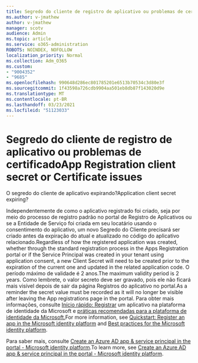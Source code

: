 ```yaml
---
title: Segredo do cliente de registro de aplicativo ou problemas de certificado
ms.author: v-jmathew
author: v-jmathew
manager: scotv
audience: Admin
ms.topic: article
ms.service: o365-administration
ROBOTS: NOINDEX, NOFOLLOW
localization_priority: Normal
ms.collection: Adm_O365
ms.custom:
- "9004352"
- "9685"
ms.openlocfilehash: 990648d286ec801785201e6513b70534c3d80e3f
ms.sourcegitcommit: 1f43598a726cdb9904aa501eb8db87f143020d9e
ms.translationtype: MT
ms.contentlocale: pt-BR
ms.lasthandoff: 03/23/2021
ms.locfileid: "51123033"
---
```

# <a name="app-registration-client-secret-or-certificate-issues"></a><span data-ttu-id="31a70-102">Segredo do cliente de registro de aplicativo ou problemas de certificado</span><span class="sxs-lookup"><span data-stu-id="31a70-102">App Registration client secret or Certificate issues</span></span>

<span data-ttu-id="31a70-103">O segredo do cliente de aplicativo expirando?</span><span class="sxs-lookup"><span data-stu-id="31a70-103">Application client secret expiring?</span></span>

<span data-ttu-id="31a70-104">Independentemente de como o aplicativo registrado foi criado, seja por meio do processo de registro padrão no portal de Registro de Aplicativos ou se a Entidade de Serviço foi criada em seu locatário usando o consentimento do aplicativo, um novo Segredo do Cliente precisará ser criado antes da expiração do atual e atualizado no código do aplicativo relacionado.</span><span class="sxs-lookup"><span data-stu-id="31a70-104">Regardless of how the registered application was created, whether through the standard registration process in the Apps Registration portal or if the Service Principal was created in your tenant using application consent, a new Client Secret will need to be created prior to the expiration of the current one and updated in the related application code.</span></span> <span data-ttu-id="31a70-105">O período máximo de validade é 2 anos.</span><span class="sxs-lookup"><span data-stu-id="31a70-105">The maximum validity period is 2 years.</span></span> <span data-ttu-id="31a70-106">Como lembrete, o valor secreto deve ser gravado, pois ele não ficará mais visível depois de sair da página Registros do aplicativo no portal.</span><span class="sxs-lookup"><span data-stu-id="31a70-106">As a reminder the secret value must be recorded as it will no longer be visible after leaving the App registrations page in the portal.</span></span> <span data-ttu-id="31a70-107">Para obter mais informações, consulte [Início rápido: Registrar](https://docs.microsoft.com/azure/active-directory/develop/quickstart-register-app) um aplicativo na plataforma de identidade da Microsoft e [práticas recomendadas para a plataforma de identidade da Microsoft.](https://docs.microsoft.com/azure/active-directory/develop/identity-platform-integration-checklist#security)</span><span class="sxs-lookup"><span data-stu-id="31a70-107">For more information, see [Quickstart: Register an app in the Microsoft identity platform](https://docs.microsoft.com/azure/active-directory/develop/quickstart-register-app) and [Best practices for the Microsoft identity platform](https://docs.microsoft.com/azure/active-directory/develop/identity-platform-integration-checklist#security).</span></span>

<span data-ttu-id="31a70-108">Para saber mais, consulte [Create an Azure AD app & service principal in the portal - Microsoft identity platform](https://docs.microsoft.com/azure/active-directory/develop/howto-create-service-principal-portal).</span><span class="sxs-lookup"><span data-stu-id="31a70-108">To learn more, see [Create an Azure AD app & service principal in the portal - Microsoft identity platform](https://docs.microsoft.com/azure/active-directory/develop/howto-create-service-principal-portal).</span></span>
